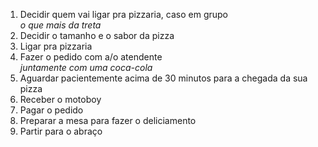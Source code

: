 1. Decidir quem vai ligar pra pizzaria, caso em grupo<br />
*o que mais da treta*
2. Decidir o tamanho e o sabor da pizza
3. Ligar pra pizzaria
4. Fazer o pedido com a/o atendente<br />
*juntamente com uma coca-cola*
5. Aguardar pacientemente acima de 30 minutos para a chegada da sua pizza
6. Receber o motoboy
7. Pagar o pedido
8. Preparar a mesa para fazer o deliciamento
9. Partir para o abraço
